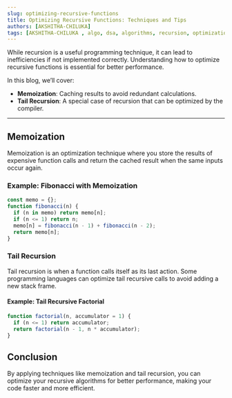 ```yaml
--- 
slug: optimizing-recursive-functions
title: Optimizing Recursive Functions: Techniques and Tips
authors: [AKSHITHA-CHILUKA]
tags: [AKSHITHA-CHILUKA , algo, dsa, algorithms, recursion, optimization]
---
```


While recursion is a useful programming technique, it can lead to inefficiencies if not implemented correctly. Understanding how to optimize recursive functions is essential for better performance.

<!-- truncate -->

In this blog, we’ll cover:

- **Memoization**: Caching results to avoid redundant calculations.
- **Tail Recursion**: A special case of recursion that can be optimized by the compiler.
  
---

## Memoization

Memoization is an optimization technique where you store the results of expensive function calls and return the cached result when the same inputs occur again.

### Example: Fibonacci with Memoization

```javascript
const memo = {};
function fibonacci(n) {
  if (n in memo) return memo[n];
  if (n <= 1) return n;
  memo[n] = fibonacci(n - 1) + fibonacci(n - 2);
  return memo[n];
}
```
### Tail Recursion
Tail recursion is when a function calls itself as its last action. Some programming languages can optimize tail recursive calls to avoid adding a new stack frame.

#### Example: Tail Recursive Factorial
```javascript
function factorial(n, accumulator = 1) {
  if (n <= 1) return accumulator;
  return factorial(n - 1, n * accumulator);
}
```
## Conclusion
By applying techniques like memoization and tail recursion, you can optimize your recursive algorithms for better performance, making your code faster and more efficient.

